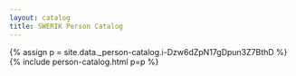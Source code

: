 ```yaml
---
layout: catalog
title: SWERIK Person Catalog
---
```

{% assign p = site.data._person-catalog.i-Dzw6dZpN17gDpun3Z7BthD %}
{% include person-catalog.html p=p %}

